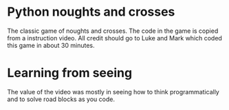 # Python noughts and crosses
The classic game of noughts and crosses. The code in the game is copied from a instruction video. All credit should go to Luke and Mark which coded this game in about 30 minutes.

# Learning from seeing
The value of the video was mostly in seeing how to think programmatically and to solve road blocks as you code.
